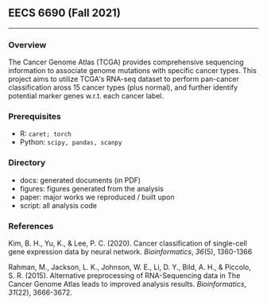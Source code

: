 ## EECS 6690 (Fall 2021)

---

### Overview
The Cancer Genome Atlas (TCGA) provides comprehensive sequencing information to associate genome mutations with specific cancer types. This project aims to utilize TCGA's RNA-seq dataset to perform pan-cancer classification aross 15 cancer types (plus normal), and further identify potential marker genes w.r.t. each cancer label.

### Prerequisites
- R: `caret; torch`
- Python: `scipy, pandas, scanpy`
### Directory
- docs: generated documents (in PDF)
- figures: figures generated from the analysis
- paper: major works we reproduced / built upon
- script: all analysis code 

### References

Kim, B. H., Yu, K., & Lee, P. C. (2020). Cancer classification of single-cell gene expression data by neural network. *Bioinformatics*, *36*(5), 1360-1366

Rahman, M., Jackson, L. K., Johnson, W. E., Li, D. Y., Bild, A. H., & Piccolo, S. R. (2015). Alternative preprocessing of RNA-Sequencing data in The Cancer Genome Atlas leads to improved analysis results. *Bioinformatics*, *31*(22), 3666-3672.
